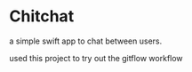 # Chitchat

a simple swift app to chat between users. 

used this project to try out the gitflow workflow

